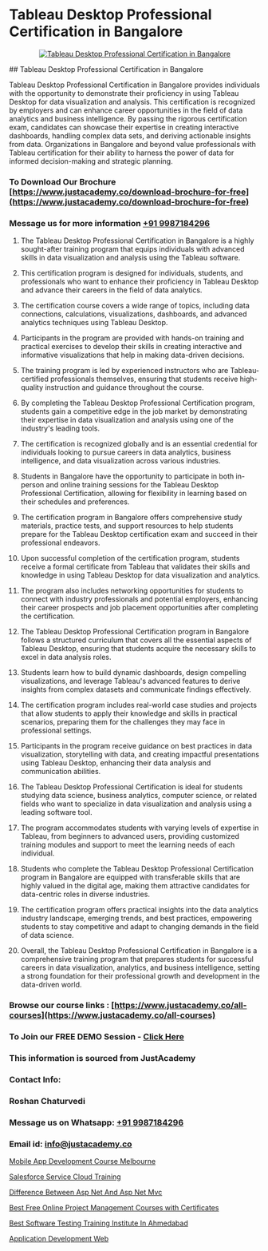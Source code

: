 # Tableau Desktop Professional Certification in Bangalore

<p align="center">
  <a href="https://justacademy.co/course-detail/tableau-training">
    <img src="https://justacademy.co/storage2/course_image/1709718933_course_image.webp" alt="Tableau Desktop Professional Certification in Bangalore">
  </a>
</p>
## Tableau Desktop Professional Certification in Bangalore

Tableau Desktop Professional Certification in Bangalore provides individuals with the opportunity to demonstrate their proficiency in using Tableau Desktop for data visualization and analysis. This certification is recognized by employers and can enhance career opportunities in the field of data analytics and business intelligence. By passing the rigorous certification exam, candidates can showcase their expertise in creating interactive dashboards, handling complex data sets, and deriving actionable insights from data. Organizations in Bangalore and beyond value professionals with Tableau certification for their ability to harness the power of data for informed decision-making and strategic planning.
### To Download Our Brochure [https://www.justacademy.co/download-brochure-for-free](https://www.justacademy.co/download-brochure-for-free)
### Message us for more information [+91 9987184296](https://api.whatsapp.com/send?phone=919987184296)
1) The Tableau Desktop Professional Certification in Bangalore is a highly sought-after training program that equips individuals with advanced skills in data visualization and analysis using the Tableau software.

2) This certification program is designed for individuals, students, and professionals who want to enhance their proficiency in Tableau Desktop and advance their careers in the field of data analytics.

3) The certification course covers a wide range of topics, including data connections, calculations, visualizations, dashboards, and advanced analytics techniques using Tableau Desktop.

4) Participants in the program are provided with hands-on training and practical exercises to develop their skills in creating interactive and informative visualizations that help in making data-driven decisions.

5) The training program is led by experienced instructors who are Tableau-certified professionals themselves, ensuring that students receive high-quality instruction and guidance throughout the course.

6) By completing the Tableau Desktop Professional Certification program, students gain a competitive edge in the job market by demonstrating their expertise in data visualization and analysis using one of the industry's leading tools.

7) The certification is recognized globally and is an essential credential for individuals looking to pursue careers in data analytics, business intelligence, and data visualization across various industries.

8) Students in Bangalore have the opportunity to participate in both in-person and online training sessions for the Tableau Desktop Professional Certification, allowing for flexibility in learning based on their schedules and preferences.

9) The certification program in Bangalore offers comprehensive study materials, practice tests, and support resources to help students prepare for the Tableau Desktop certification exam and succeed in their professional endeavors.

10) Upon successful completion of the certification program, students receive a formal certificate from Tableau that validates their skills and knowledge in using Tableau Desktop for data visualization and analytics.

11) The program also includes networking opportunities for students to connect with industry professionals and potential employers, enhancing their career prospects and job placement opportunities after completing the certification.

12) The Tableau Desktop Professional Certification program in Bangalore follows a structured curriculum that covers all the essential aspects of Tableau Desktop, ensuring that students acquire the necessary skills to excel in data analysis roles.

13) Students learn how to build dynamic dashboards, design compelling visualizations, and leverage Tableau's advanced features to derive insights from complex datasets and communicate findings effectively.

14) The certification program includes real-world case studies and projects that allow students to apply their knowledge and skills in practical scenarios, preparing them for the challenges they may face in professional settings.

15) Participants in the program receive guidance on best practices in data visualization, storytelling with data, and creating impactful presentations using Tableau Desktop, enhancing their data analysis and communication abilities.

16) The Tableau Desktop Professional Certification is ideal for students studying data science, business analytics, computer science, or related fields who want to specialize in data visualization and analysis using a leading software tool.

17) The program accommodates students with varying levels of expertise in Tableau, from beginners to advanced users, providing customized training modules and support to meet the learning needs of each individual.

18) Students who complete the Tableau Desktop Professional Certification program in Bangalore are equipped with transferable skills that are highly valued in the digital age, making them attractive candidates for data-centric roles in diverse industries.

19) The certification program offers practical insights into the data analytics industry landscape, emerging trends, and best practices, empowering students to stay competitive and adapt to changing demands in the field of data science.

20) Overall, the Tableau Desktop Professional Certification in Bangalore is a comprehensive training program that prepares students for successful careers in data visualization, analytics, and business intelligence, setting a strong foundation for their professional growth and development in the data-driven world.

### Browse our course links : [https://www.justacademy.co/all-courses](https://www.justacademy.co/all-courses) 
### To Join our FREE DEMO Session - [Click Here](https://www.justacademy.co/register-for-course-demo)


### This information is sourced from JustAcademy
### Contact Info:
### Roshan Chaturvedi
### Message us on Whatsapp: [+91 9987184296](https://api.whatsapp.com/send?phone=919987184296)
### Email id: [info@justacademy.co](mailto:info@justacademy.co)
                
[Mobile App Development Course Melbourne](https://www.linkedin.com/pulse/mobile-app-development-course-melbourne-justacademy-chandigarh-ljiic?trackingId=ZXd5PEUBJ9ZjgxPHcW3vVw%3D%3D&lipi=urn%3Ali%3Apage%3Ad_flagship3_company_admin%3BGsnT7fdrREqkLqUmImc0GQ%3D%3D)

[Salesforce Service Cloud Training](https://www.linkedin.com/pulse/salesforce-service-cloud-training-justacademy-pune-obygc?trackingId=m%2BUOLVJnS6C7wAHlplMfRg%3D%3D&lipi=urn%3Ali%3Apage%3Ad_flagship3_company_admin%3BdDdMc5iZRQyVFQUn28yu5g%3D%3D)

[Difference Between Asp Net And Asp Net Mvc](https://medium.com/@surajvaishnav5015/difference-between-asp-net-and-asp-net-mvc-725e03f89ab5)

[Best Free Online Project Management Courses with Certificates](https://medium.com/@namusn/best-free-online-project-management-courses-with-certificates-aad7c3182a55)

[Best Software Testing Training Institute In Ahmedabad](https://justacademyin.github.io/justacademy/best-software-testing-training-institute-in-ahmedabad)

[Application Development Web](https://justacademyin.github.io/justacademy/application-development-web)

